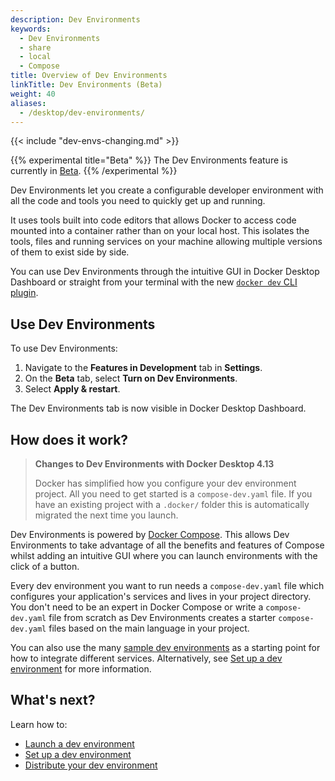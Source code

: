 ```yaml
---
description: Dev Environments
keywords:
  - Dev Environments
  - share
  - local
  - Compose
title: Overview of Dev Environments
linkTitle: Dev Environments (Beta)
weight: 40
aliases:
  - /desktop/dev-environments/
---
```


{{< include "dev-envs-changing.md" >}}

{{% experimental title="Beta" %}}
The Dev Environments feature is currently in [Beta](/manuals/release-lifecycle.md#beta).
{{% /experimental %}}

Dev Environments let you create a configurable developer environment with all the code and tools you need to quickly get up and running.

It uses tools built into code editors that allows Docker to access code mounted into a container rather than on your local host. This isolates the tools, files and running services on your machine allowing multiple versions of them to exist side by side.

You can use Dev Environments through the intuitive GUI in Docker Desktop Dashboard or straight from your terminal with the new [`docker dev` CLI plugin](dev-cli.md).

## Use Dev Environments

To use Dev Environments:

1. Navigate to the **Features in Development** tab in **Settings**.
2. On the **Beta** tab, select **Turn on Dev Environments**.
3. Select **Apply & restart**.

The Dev Environments tab is now visible in Docker Desktop Dashboard.

## How does it work?

> **Changes to Dev Environments with Docker Desktop 4.13**
>
> Docker has simplified how you configure your dev environment project. All you need to get started is a `compose-dev.yaml` file. If you have an existing project with a `.docker/` folder this is automatically migrated the next time you launch.

Dev Environments is powered by [Docker Compose](/compose/). This allows Dev Environments to take advantage of all the benefits and features of Compose whilst adding an intuitive GUI where you can launch environments with the click of a button.

Every dev environment you want to run needs a `compose-dev.yaml` file which configures your application's services and lives in your project directory. You don't need to be an expert in Docker Compose or write a `compose-dev.yaml` file from scratch as Dev Environments creates a starter `compose-dev.yaml` files based on the main language in your project.

You can also use the many [sample dev environments](https://github.com/docker/awesome-compose) as a starting point for how to integrate different services. Alternatively, see [Set up a dev environment](set-up.md) for more information.

## What's next?

Learn how to:

- [Launch a dev environment](create-dev-env.md)
- [Set up a dev environment](set-up.md)
- [Distribute your dev environment](share.md)
